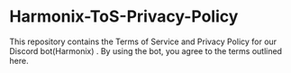 # Harmonix-ToS-Privacy-Policy
This repository contains the Terms of Service and Privacy Policy for our Discord bot(Harmonix) . By using the bot, you agree to the terms outlined here. 
